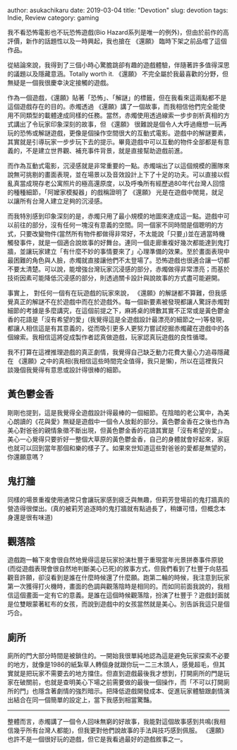 author: asukachikaru
date: 2019-03-04
title: "Devotion"
slug: devotion
tags: Indie, Review
category: gaming

我不看恐怖電影也不玩恐怖遊戲(Bio Hazard系列是唯一的例外)，但由於前作的高評價，新作的話題性以及一時興起，我也搶在 《還願》 臨時下架之前品嚐了這個作品。

從結論來說，我得到了三個小時心驚膽跳卻有趣的遊戲體驗，伴隨著許多值得深思的議題以及隱藏意涵。Totally worth it.  《還願》 不完全屬於我最喜歡的分野，但無疑是一個我很慶幸決定接觸的遊戲。

作為一個遊戲，《還願》貼著「恐怖」、「解謎」的標籤，但在我看來這兩點都不是這個遊戲存在的目的。赤燭透過 《還願》講了一個故事，而我相信他們完全能使用不同類型的載體達成同樣的任務。當然，赤燭使用透過線索一步步剖析真相的方式講出了令玩家印象深刻的故事，但 《還願》 很難說是個令人大呼過癮想一玩再玩的恐怖或解謎遊戲，更像是個操作空間很大的互動式電影。遊戲中的解謎要素，其實就是引導玩家一步步玩下去的提示。畢竟遊戲中可以互動的物件全部都是有意義的，不是建立世界觀、補充事件背景，就是直接幫助遊戲前進。

而作為互動式電影，沉浸感就是非常重要的一點。赤燭端出了以這個規模的團隊來說無可挑剔的畫面表現，並在場景以及音效設計上下了十足的功夫。可以直接以假亂真當成現存老公寓照片的極高還原度，以及呼喚所有經歷過80年代台灣人回憶的種種細節，「阿嬤家模擬器」的戲稱證明了 《還願》 光是在遊戲中閒晃，就足以讓所有台灣人建立足夠的沉浸感。

而我特別感到印象深刻的是，赤燭只用了最小規模的地圖來達成這一點。遊戲中可以前往的部分，沒有任何一塊沒有意義的空間。同一個家不同時間是個聰明的方式，只要改變物件(當然所有物件都做得非常好，不太能說「只要」)並在適當時機觸發事件，就是一個適合說故事的好舞台。連同一個走廊重複好幾次都能達到鬼打牆，並讓玩家建立「有什麼不妙的事情要來了」心理準備的效果。至於畫面表現中最困難的角色與人臉，赤燭就直接讓他們不太登場了。恐怖遊戲也很適合讓一切都不要太清楚。可以說，能增強台灣玩家沉浸感的部分，赤燭做得非常漂亮；而基於技術因素可能降低沉浸感的部分，則透過關卡設計與說故事的方式盡可能避開。

事實上， 對任何一個有在玩遊戲的玩家來說， 《還願》的解謎都不算難，但我感覺真正的解謎不在於遊戲中而在於遊戲外。每一個新要素被發現都讓人驚訝赤燭對細節的考據是多麼講究，在這個前提之下，麻將桌的牌數其實不正常或是黃色鬱金香的花語是「沒有希望的愛」(我覺得這是全遊戲設計最漂亮的細節之一)等發現，都讓人相信這是有其意義的，從而吸引更多人更努力嘗試挖掘赤燭藏在遊戲中的各個線索。我相信這將促成製作者認真做遊戲，玩家認真玩遊戲的良性循環。

我不打算在這裡推理遊戲的真正劇情，我覺得自己缺乏動力花費大量心力追尋隱藏在 《還願》之中的真相(我相信這些時間完全值得，我只是懶)，所以在這裡我只談幾個我覺得有意思或設計得很棒的細節。

## 黃色鬱金香
剛剛也提到，這是我覺得全遊戲設計得最棒的一個細節。在陰暗的老公寓中，為美心朗讀的《花與愛》無疑是遊戲中一個令人放鬆的部分。黃色鬱金香在之後也作為美心對爸爸的親情象徵不斷出現，但黃色鬱金香的花語其實是「沒有希望的愛」。美心一心覺得只要折好一整個大草原的黃色鬱金香，自己的身體就會好起來，家庭也就可以回到當年那個和樂的樣子了。如果來世知道這些對爸爸的愛都是無望的，你還願意嗎？

## 鬼打牆
同樣的場景重複使用通常只會讓玩家感到疲乏與無趣，但莉芳登場前的鬼打牆真的營造得很傑出。(真的被莉芳追逐時的鬼打牆就有點過長了，稍嫌可惜，但概念本身還是很有味道)

## 觀落陰
遊戲跑一輪下來會很自然地覺得這是玩家扮演杜豐于重現當年光景拼奏事件原貌(而從遊戲表現會很自然地判斷美心已死)的敘事方式，但我們看到了杜豐于向慈孤觀音許願，卻沒看到是誰在什麼時候還了什麼願。跑第二輪的時候，我注意到玩家第一次獲得打火機時，畫面的色調與觀落陰時是相同的。而如同前面我說的，我相信這個畫面一定有它的意義。是誰在這個時候觀落陰，扮演了杜豐于？遊戲封面就是位雙眼蒙著紅布的女孩，而說到遊戲中的女孩當然就是美心。別告訴我這只是個巧合。

## 廁所
廁所的門大部分時間是被鎖住的。一開始我很單純地認為這是避免玩家探索不必要的地方，就像是1986的紙紮草人轉個身就跟你玩一二三木頭人，感覺超毛，但其實就是把玩家不需要去的地方擋住。但直到遊戲最後我才想到，打開廁所的門是玩家在破關前，也就是查明美心下場之前需要做的最後一個操作，而「不可以打開廁所的門」也隱含著劇情的強烈暗示。把降低遊戲開發成本、促進玩家體驗跟劇情演出結合在同一個簡單的設定上，當下我感到相當驚豔。

---

整體而言，赤燭講了一個令人回味無窮的好故事，我能對這個故事感到共鳴(我相信幾乎所有台灣人都能)，但我更對他們說故事的手法與技巧感到佩服。 《還願》 也許不是一個很好玩的遊戲，但它是我看過最好的遊戲敘事之一。